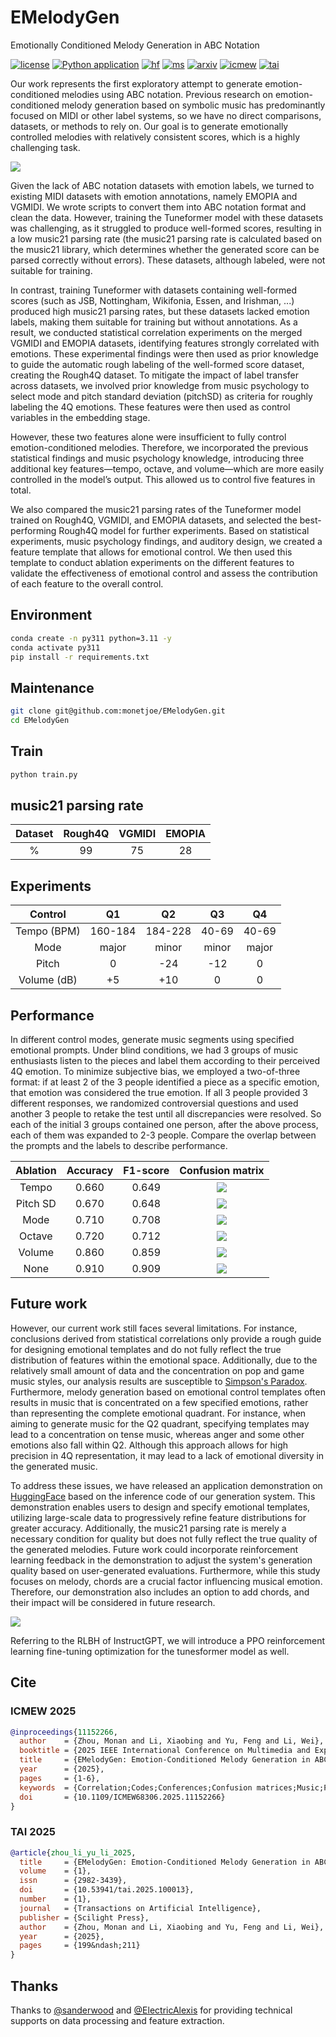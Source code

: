 # EMelodyGen
Emotionally Conditioned Melody Generation in ABC Notation <!--with RLHF-->

[![license](https://img.shields.io/github/license/monetjoe/EMelodyGen.svg)](./LICENSE)
[![Python application](https://github.com/monetjoe/EMelodyGen/actions/workflows/python-app.yml/badge.svg?branch=main)](https://github.com/monetjoe/EMelodyGen/actions/workflows/python-app.yml)
[![hf](https://img.shields.io/badge/huggingface-EMelodyGen-ffd21e.svg)](https://huggingface.co/collections/monetjoe/emelodygen-67dd1c0471027d42fa595f62)
[![ms](https://img.shields.io/badge/modelscope-EMelodyGen-624aff.svg)](https://www.modelscope.cn/collections/EMelodyGen-1811c77b0a5042)
[![arxiv](https://img.shields.io/badge/arXiv-2309.13259-b31b1b.svg)](https://arxiv.org/pdf/2309.13259.pdf)
[![icmew](https://img.shields.io/badge/AIART-2025-34495e.svg)](https://doi.org/10.1109/ICMEW68306.2025.11152266)
[![tai](https://img.shields.io/badge/TAI-2025-3f598a.svg)](https://doi.org/10.53941/tai.2025.100013)

Our work represents the first exploratory attempt to generate emotion-conditioned melodies using ABC notation. Previous research on emotion-conditioned melody generation based on symbolic music has predominantly focused on MIDI or other label systems, so we have no direct comparisons, datasets, or methods to rely on. Our goal is to generate emotionally controlled melodies with relatively consistent scores, which is a highly challenging task.

![](./figs/model.jpg)

Given the lack of ABC notation datasets with emotion labels, we turned to existing MIDI datasets with emotion annotations, namely EMOPIA and VGMIDI. We wrote scripts to convert them into ABC notation format and clean the data. However, training the Tuneformer model with these datasets was challenging, as it struggled to produce well-formed scores, resulting in a low music21 parsing rate (the music21 parsing rate is calculated based on the music21 library, which determines whether the generated score can be parsed correctly without errors). These datasets, although labeled, were not suitable for training.

In contrast, training Tuneformer with datasets containing well-formed scores (such as JSB, Nottingham, Wikifonia, Essen, and Irishman, ...) produced high music21 parsing rates, but these datasets lacked emotion labels, making them suitable for training but without annotations. As a result, we conducted statistical correlation experiments on the merged VGMIDI and EMOPIA datasets, identifying features strongly correlated with emotions. These experimental findings were then used as prior knowledge to guide the automatic rough labeling of the well-formed score dataset, creating the Rough4Q dataset. To mitigate the impact of label transfer across datasets, we involved prior knowledge from music psychology to select mode and pitch standard deviation (pitchSD) as criteria for roughly labeling the 4Q emotions. These features were then used as control variables in the embedding stage.

However, these two features alone were insufficient to fully control emotion-conditioned melodies. Therefore, we incorporated the previous statistical findings and music psychology knowledge, introducing three additional key features—tempo, octave, and volume—which are more easily controlled in the model’s output. This allowed us to control five features in total.

We also compared the music21 parsing rates of the Tuneformer model trained on Rough4Q, VGMIDI, and EMOPIA datasets, and selected the best-performing Rough4Q model for further experiments. Based on statistical experiments, music psychology findings, and auditory design, we created a feature template that allows for emotional control. We then used this template to conduct ablation experiments on the different features to validate the effectiveness of emotional control and assess the contribution of each feature to the overall control.

## Environment
```bash
conda create -n py311 python=3.11 -y
conda activate py311
pip install -r requirements.txt
```

## Maintenance
```bash
git clone git@github.com:monetjoe/EMelodyGen.git
cd EMelodyGen
```

## Train
```bash
python train.py
```

## music21 parsing rate
| Dataset | Rough4Q | VGMIDI | EMOPIA |
| :-----: | :-----: | :----: | :----: |
|    %    |   99    |   75   |   28   |

## Experiments
|   Control   |   Q1    |   Q2    |  Q3   |  Q4   |
| :---------: | :-----: | :-----: | :---: | :---: |
| Tempo (BPM) | 160-184 | 184-228 | 40-69 | 40-69 |
|    Mode     |  major  |  minor  | minor | major |
|    Pitch    |    0    |   -24   |  -12  |   0   |
| Volume (dB) |   +5    |   +10   |   0   |   0   |

## Performance
In different control modes, generate music segments using specified emotional prompts. Under blind conditions, we had 3 groups of music enthusiasts listen to the pieces and label them according to their perceived 4Q emotion. To minimize subjective bias, we employed a two-of-three format: if at least 2 of the 3 people identified a piece as a specific emotion, that emotion was considered the true emotion. If all 3 people provided 3 different responses, we randomized controversial questions and used another 3 people to retake the test until all discrepancies were resolved. So each of the initial 3 groups contained one person, after the above process, each of them was expanded to 2-3 people. Compare the overlap between the prompts and the labels to describe performance.

| Ablation | Accuracy | F1-score |      Confusion matrix      |
| :------: | :------: | :------: | :------------------------: |
|  Tempo   |  0.660   |  0.649   | ![](./figs/mat-tempo.jpg)  |
| Pitch SD |  0.670   |  0.648   |  ![](./figs/mat-std.jpg)   |
|   Mode   |  0.710   |  0.708   |  ![](./figs/mat-mode.jpg)  |
|  Octave  |  0.720   |  0.712   | ![](./figs/mat-pitch.jpg)  |
|  Volume  |  0.860   |  0.859   | ![](./figs/mat-volume.jpg) |
|   None   |  0.910   |  0.909   |  ![](./figs/mat-none.jpg)  |

## Future work
However, our current work still faces several limitations. For instance, conclusions derived from statistical correlations only provide a rough guide for designing emotional templates and do not fully reflect the true distribution of features within the emotional space. Additionally, due to the relatively small amount of data and the concentration on pop and game music styles, our analysis results are susceptible to [Simpson's Paradox](https://en.wikipedia.org/wiki/Simpson%27s_paradox). Furthermore, melody generation based on emotional control templates often results in music that is concentrated on a few specified emotions, rather than representing the complete emotional quadrant. For instance, when aiming to generate music for the Q2 quadrant, specifying templates may lead to a concentration on tense music, whereas anger and some other emotions also fall within Q2. Although this approach allows for high precision in 4Q representation, it may lead to a lack of emotional diversity in the generated music.

To address these issues, we have released an application demonstration on [HuggingFace](https://huggingface.co/spaces/monetjoe/EMelodyGen) based on the inference code of our generation system. This demonstration enables users to design and specify emotional templates, utilizing large-scale data to progressively refine feature distributions for greater accuracy. Additionally, the music21 parsing rate is merely a necessary condition for quality but does not fully reflect the true quality of the generated melodies. Future work could incorporate reinforcement learning feedback in the demonstration to adjust the system's generation quality based on user-generated evaluations. Furthermore, while this study focuses on melody, chords are a crucial factor influencing musical emotion. Therefore, our demonstration also includes an option to add chords, and their impact will be considered in future research.

![](./figs/ppo.png)

Referring to the RLBH of InstructGPT, we will introduce a PPO reinforcement learning fine-tuning optimization for the tunesformer model as well.

## Cite
### ICMEW 2025
```bibtex
@inproceedings{11152266,
  author    = {Zhou, Monan and Li, Xiaobing and Yu, Feng and Li, Wei},
  booktitle = {2025 IEEE International Conference on Multimedia and Expo Workshops (ICMEW)},
  title     = {EMelodyGen: Emotion-Conditioned Melody Generation in ABC Notation with the Musical Feature Template},
  year      = {2025},
  pages     = {1-6},
  keywords  = {Correlation;Codes;Conferences;Confusion matrices;Music;Psychology;Data augmentation;Complexity theory;Reliability;Melody generation;controllable music generation;ABC notation;emotional condition},
  doi       = {10.1109/ICMEW68306.2025.11152266}
}
```

### TAI 2025
```bibtex
@article{zhou_li_yu_li_2025,
  title     = {EMelodyGen: Emotion-Conditioned Melody Generation in ABC Notation with Musical Feature Templates},
  volume    = {1},
  issn      = {2982-3439},
  doi       = {10.53941/tai.2025.100013},
  number    = {1},
  journal   = {Transactions on Artificial Intelligence},
  publisher = {Scilight Press},
  author    = {Zhou, Monan and Li, Xiaobing and Yu, Feng and Li, Wei},
  year      = {2025},
  pages     = {199&ndash;211}
}
```

## Thanks
Thanks to [@sanderwood](https://github.com/sanderwood) and [@ElectricAlexis](https://github.com/ElectricAlexis) for providing technical supports on data processing and feature extraction.
